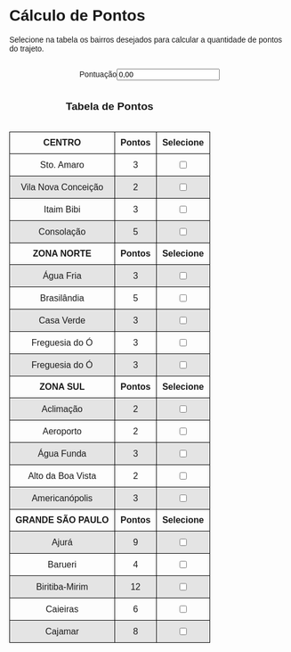 <html lang="en">

<head>
    <meta charset="UTF-8">
    <meta nome="viewport" content="width=device=width, initial-scale=1.0">
     <title>Controle de Pontuação</title>

   <style>
         body{
             font-family: Arial, Helvetica, sans-serif;
         }
         table{
             border-collapse: collapse;
         }
         caption {
            font-size: 1.2em;
            font-weight: bolder;
            padding: 20px;
         }

         th, td{
             border: 1px solid black;
             padding: 10px;
         }
         tr:nth-child(even){
             background-color: rgb(228, 228, 228);
         }

         div#container{
             overflow-x: auto ;
         }
      
   </style>

</head> 




<body>

   <h1>Cálculo de Pontos</h1>
   <p>Selecione na tabela os bairros desejados para calcular a quantidade de pontos do trajeto. </p> 

  
   <div id="container">
     <table>
        <caption>Tabela de Pontos</caption>
    <thead>
        <tr><!--Grupo 1 -->
            <th><center>CENTRO</center></th>
            <th>Pontos</th> 
            <th>Selecione</th> 
        </tr>
   </thead>

 <tbody>

<!--Itens listado na tabela de bairros-->
   <tr>
      <td><center>Sto. Amaro</center></td>
      <td><center>3</center></td>
      <td><center><label> <input type="checkbox" name="ch[]" value="3" /></label></center></td>
   </tr>

   <tr>
      <td><center>Vila Nova Conceição</center></td>
      <td><center>2</center></td>
      <td><center><label> <input type="checkbox" name="ch[]" value="2" /></label></center></td>
   </tr>

   <tr>
      <td><center>Itaim Bibi</center></td>
      <td><center>3</center></td>
      <td><center><label> <input type="checkbox" name="ch[]" value="3" /></label></center></td>
   </tr>

   <tr>
      <td><center>Consolação</center></td>
      <td><center>5</center></td>
      <td><center><label> <input type="checkbox" name="ch[]" value="5" /></label></center></td>
   </tr>

   <tr><!--Grupo 2 -->
      <th><center>ZONA NORTE</center></th>
      <th>Pontos</th> 
      <th>Selecione</th> 
   </tr>
   
   <tr>
      <td><center>Água Fria</center></td>
      <td><center>3</center></td>
      <td><center><label> <input type="checkbox" name="ch[]" value="3" /></label></center></td>
   </tr>

   <tr>
      <td><center>Brasilândia</center></td>
      <td><center>5</center></td>
      <td><center><label> <input type="checkbox" name="ch[]" value="5" /></label></center></td>
   </tr>

   <tr>
      <td><center>Casa Verde</center></td>
      <td><center>3</center></td>
      <td><center><label> <input type="checkbox" name="ch[]" value="3" /></label></center></td>
   </tr>

   <tr>
      <td><center>Freguesia do Ó</center></td>
      <td><center>3</center></td>
      <td><center><label> <input type="checkbox" name="ch[]" value="3" /></label></center></td>
   </tr>
   
   <tr>
      <td><center>Freguesia do Ó</center></td>
      <td><center>3</center></td>
      <td><center><label> <input type="checkbox" name="ch[]" value="3" /></label></center></td>
   </tr>

 <tr><!--Grupo 3 -->
      <th><center>ZONA SUL</center></th>
      <th>Pontos</th> 
      <th>Selecione</th> 
   </tr>
   
   <tr>
      <td><center>Aclimação</center></td>
      <td><center>2</center></td>
      <td><center><label> <input type="checkbox" name="ch[]" value="2" /></label></center></td>
   </tr>

   <tr>
      <td><center>Aeroporto</center></td>
      <td><center>2</center></td>
      <td><center><label> <input type="checkbox" name="ch[]" value="2" /></label></center></td>
   </tr>

   <tr>
      <td><center>Água Funda</center></td>
      <td><center>3</center></td>
      <td><center><label> <input type="checkbox" name="ch[]" value="3" /></label></center></td>
   </tr>

   <tr>
      <td><center>Alto da Boa Vista</center></td>
      <td><center>2</center></td>
      <td><center><label> <input type="checkbox" name="ch[]" value="2" /></label></center></td>
   </tr>
   
   <tr>
      <td><center>Americanópolis</center></td>
      <td><center>3</center></td>
      <td><center><label> <input type="checkbox" name="ch[]" value="3" /></label></center></td>
   </tr>

   <tr><!--Grupo 4 -->
      <th><center>GRANDE SÃO PAULO</center></th>
      <th>Pontos</th> 
      <th>Selecione</th> 
   </tr>
   
   <tr>
      <td><center>Ajurá</center></td>
      <td><center>9</center></td>
      <td><center><label> <input type="checkbox" name="ch[]" value="9" /></label></center></td>
   </tr>

   <tr>
      <td><center>Barueri</center></td>
      <td><center>4</center></td>
      <td><center><label> <input type="checkbox" name="ch[]" value="4" /></label></center></td>
   </tr>

   <tr>
      <td><center>Biritiba-Mirim</center></td>
      <td><center>12</center></td>
      <td><center><label> <input type="checkbox" name="ch[]" value="12" /></label></center></td>
   </tr>

   <tr>
      <td><center>Caieiras</center></td>
      <td><center>6</center></td>
      <td><center><label> <input type="checkbox" name="ch[]" value="6" /></label></center></td>
   </tr>
   
   <tr>
      <td><center>Cajamar</center></td>
      <td><center>8</center></td>
      <td><center><label> <input type="checkbox" name="ch[]" value="8" /></label></center></td>
   </tr>
     
<!--Excluir o "R$" do value=!!R$ 0,00 da linha LABEL antes do script e "R$$" do  result.value = "!!R$ " + String(result).formatMoney();-->

   <label><center>Pontuação<input type="text" name="result" id="result" value="0,00 " /></center></label>


<!--Script checa se a caixa está selecionada, se sim, soma os valores, senão, subtrai o valor-->
   <script>
            String.prototype.formatMoney = function() {
                var v = this;
            
                if(v.indexOf('.') === -1) {
                    v = v.replace(/([\d]+)/, "$1,00");
                }
            
                v = v.replace(/([\d]+)\.([\d]{1})$/, "$1,$20");
                v = v.replace(/([\d]+)\.([\d]{2})$/, "$1,$2");
                v = v.replace(/([\d]+)([\d]{3}),([\d]{2})$/, "$1.$2,$3");
            
                return v;
            };
            String.prototype.toFloat = function() {
                var v = this;
            
                if (!v) return 0;
                return parseFloat(v.replace(/[\D]+/g, '' ).replace(/([\d]+)(\d{2})$/, "$1.$2"));
            };
            (function(){
                "use strict";
            
                var $chs = document.querySelectorAll('input[name="ch[]"]'),
                    $result = document.getElementById('result'),
                    chsArray = Array.prototype.slice.call($chs);
            
                chsArray.forEach(function(element, index, array){
                    element.addEventListener("click", function(){
                        var v = this.value,
                            result = 0;
                        v = v.toFloat();
            
                        if (this.checked === true) {
                            result = $result.value.toFloat() + parseFloat(v);
                        } else {
                            result = $result.value.toFloat() - parseFloat(v);
                        }
                        
                      $result.value = " " + String(result).formatMoney();
          
                    });
                });
                  
            }());

    </script>
  </tbody>
 </table>
</div>
  
</body>
</html>
